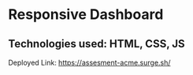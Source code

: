 # Responsive Dashboard

## Technologies used: HTML, CSS, JS 

Deployed Link: https://assesment-acme.surge.sh/
